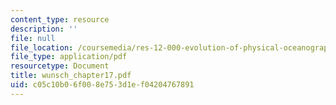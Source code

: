 ```yaml
---
content_type: resource
description: ''
file: null
file_location: /coursemedia/res-12-000-evolution-of-physical-oceanography-spring-2007/c05c10b06f008e753d1ef04204767891_wunsch_chapter17.pdf
file_type: application/pdf
resourcetype: Document
title: wunsch_chapter17.pdf
uid: c05c10b0-6f00-8e75-3d1e-f04204767891
---
```

